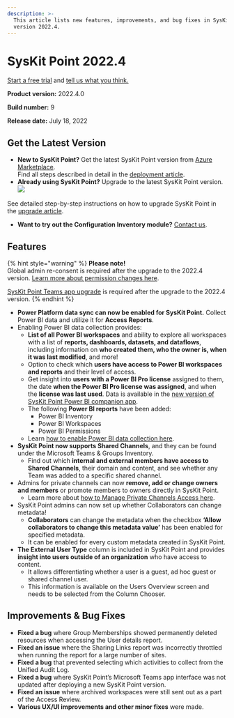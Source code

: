 ```yaml
---
description: >-
  This article lists new features, improvements, and bug fixes in SysKit Point
  version 2022.4.
---
```


# SysKit Point 2022.4

[Start a free trial](https://www.syskit.com/products/point/free-trial/) and [tell us what you think.](https://www.syskit.com/company/contact-us/)

**Product version:** 2022.4.0

**Build number:** 9

**Release date:** July 18, 2022

## Get the Latest Version

* **New to SysKit Point?** Get the latest SysKit Point version from [Azure Marketplace](https://azuremarketplace.microsoft.com/en-us/marketplace/apps/syskitltd.syskit\_point).\
  Find all steps described in detail in the [deployment article](../../set-up-point-data-center/deployment/deploy-syskit-point.md).
* **Already using SysKit Point?** Upgrade to the latest SysKit Point version.\
  [![](https://aka.ms/deploytoazurebutton)](https://portal.azure.com/#create/Microsoft.Template/uri/https%3A%2F%2Fsyskitassetsstorage.blob.core.windows.net%2Fpoint%2FARMTemplates%2FPointUpdateDeploy%2FPointUpdateTemplate.json)

See detailed step-by-step instructions on how to upgrade SysKit Point in the [upgrade article](../../set-up-point-data-center/deployment/upgrade-syskit-point.md).

* **Want to try out the Configuration Inventory module?** [Contact us](https://www.syskit.com/contact-us/).

## Features

{% hint style="warning" %}
**Please note!**\
Global admin re-consent is required after the upgrade to the 2022.4 version. [Learn more about permission changes here](../../requirements/permission-requirements-change-log.md#syskit-point-20224).

[SysKit Point Teams app upgrade](../../governance-and-automation/syskit-point-teams-app.md#upgrade-syskit-point-teams-app) is required after the upgrade to the 2022.4 version.
{% endhint %}

* **Power Platform data sync can now be enabled for SysKit Point.** Collect Power BI data and utilize it for **Access Reports**.
* Enabling Power BI data collection provides:
  * **List of all Power BI workspaces** and ability to explore all workspaces with a list of **reports, dashboards, datasets, and dataflows**, including information on **who created them, who the owner is, when it was last modified**, and more!
  * Option to check which **users have access to Power BI workspaces and reports** and their level of access.
  * Get insight into **users with a Power BI Pro license** assigned to them, the date **when the Power BI Pro license was assigned**, and when the **license was last used**. Data is available in the [new version of SysKit Point Power BI companion app](../../power-bi-app/releases/power-bi-app-25-release-note.md).
  * The following **Power BI reports** have been added:
    * Power BI Inventory
    * Power BI Workspaces
    * Power BI Permissions
  * Learn [how to enable Power BI data collection here](../../configuration/enable-powerBI-data-collection.md).
* **SysKit Point now supports Shared Channels**, and they can be found under the Microsoft Teams & Groups Inventory.
  * Find out which **internal and external members have access to Shared Channels**, their domain and content, and see whether any Team was added to a specific shared channel.
* Admins for private channels can now **remove, add or change owners and members** or promote members to owners directly in SysKit Point.
  * Learn more about [how to Manage Private Channels Access here](../../access-management/manage-private-channels.md).
* SysKit Point admins can now set up whether Collaborators can change metadata!
  * **Collaborators** can change the metadata when the checkbox **‘Allow collaborators to change this metadata value’** has been enabled for specified metadata.
  * It can be enabled for every custom metadata created in SysKit Point.
* **The External User Type** column is included in SysKit Point and provides **insight into users outside of an organization** who have access to content.
  * It allows differentiating whether a user is a guest, ad hoc guest or shared channel user.
  * This information is available on the Users Overview screen and needs to be selected from the Column Chooser.

## Improvements & Bug Fixes

* **Fixed a bug** where Group Memberships showed permanently deleted resources when accessing the User details report.
* **Fixed an issue** where the Sharing Links report was incorrectly throttled when running the report for a large number of sites.
* **Fixed a bug** that prevented selecting which activities to collect from the Unified Audit Log.
* **Fixed a bug** where SysKit Point’s Microsoft Teams app interface was not updated after deploying a new SysKit Point version.
* **Fixed an issue** where archived workspaces were still sent out as a part of the Access Review.
* **Various UX/UI improvements and other minor fixes** were made.
